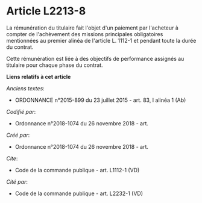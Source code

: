 # Article L2213-8

La rémunération du titulaire fait l'objet d'un paiement par l'acheteur à compter de l'achèvement des missions principales
obligatoires mentionnées au premier alinéa de l'article L. 1112-1 et pendant toute la durée du contrat. 

Cette rémunération est liée à des objectifs de performance assignés au titulaire pour chaque phase du contrat.

**Liens relatifs à cet article**

_Anciens textes_:

  - ORDONNANCE n°2015-899 du 23 juillet 2015 - art. 83, I alinéa 1 (Ab)

_Codifié par_:

  - Ordonnance n°2018-1074 du 26 novembre 2018 - art.

_Créé par_:

  - Ordonnance n°2018-1074 du 26 novembre 2018 - art.

_Cite_:

  - Code de la commande publique - art. L1112-1 (VD)

_Cité par_:

  - Code de la commande publique - art. L2232-1 (VD)
